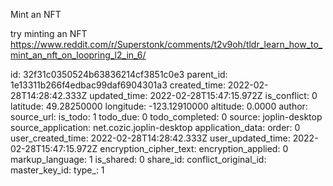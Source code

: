 Mint an NFT

try minting an NFT
https://www.reddit.com/r/Superstonk/comments/t2v9oh/tldr_learn_how_to_mint_an_nft_on_loopring_l2_in_6/

id: 32f31c0350524b63836214cf3851c0e3
parent_id: 1e13311b266f4edbac99daf6904301a3
created_time: 2022-02-28T14:28:42.333Z
updated_time: 2022-02-28T15:47:15.972Z
is_conflict: 0
latitude: 49.28250000
longitude: -123.12910000
altitude: 0.0000
author: 
source_url: 
is_todo: 1
todo_due: 0
todo_completed: 0
source: joplin-desktop
source_application: net.cozic.joplin-desktop
application_data: 
order: 0
user_created_time: 2022-02-28T14:28:42.333Z
user_updated_time: 2022-02-28T15:47:15.972Z
encryption_cipher_text: 
encryption_applied: 0
markup_language: 1
is_shared: 0
share_id: 
conflict_original_id: 
master_key_id: 
type_: 1